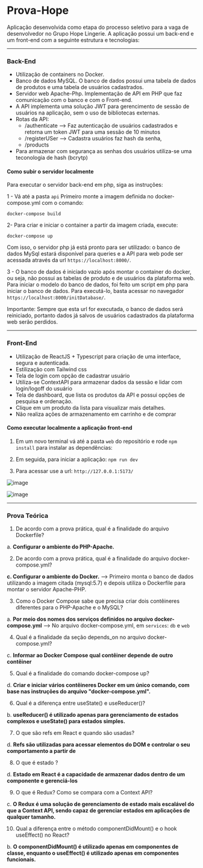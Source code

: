 # Prova-Hope

Aplicação desenvolvida como etapa do processo seletivo para a vaga de desenvolvedor no Grupo Hope Lingerie. A aplicação possui um back-end e um front-end com a seguinte estrutura e tecnologias:

________________________
### Back-End

- Utilização de containers no Docker.
- Banco de dados MySQL. O banco de dados possui uma tabela de dados de produtos e uma tabela de usuários cadastrados.
- Servidor web Apache-Php. Implementação de API em PHP que faz comunicação com o banco e com o Front-end. 
- A API implementa uma solução JWT para gerencimento de sessão de usuários na aplicação, sem o uso de bibliotecas externas.
- Rotas da API:
  - /authenticate --> Faz autenticação de usuários cadastrados e retorna um token JWT para uma sessão de 10 minutos
  - /registerUSer --> Cadastra usuários faz hash da senha, 
  - /products 
- Para armazenar com segurança as senhas dos usuários utiliza-se uma teconologia de hash (bcrytp)

#### Como subir o servidor localmente

Para executar o servidor back-end em php, siga as instruções:

1 - Vá até a pasta `api` Primeiro monte a imagem definida no docker-compose.yml com o comando:

`docker-compose build`

2- Para criar e iniciar o container a partir da imagem criada, execute:

`docker-compose up`

Com isso, o servidor php já está pronto para ser utilizado: o banco de dados MySql estará disponível para queries e a API para web pode ser acessada através da url `https://localhost:8000/`.

3 - O banco de dados é iniciado vazio após montar o container do docker, ou seja, não possui as tabelas de produto e de usuários da plataforma web. Para iniciar o modelo do banco de dados, foi feito um script em php para iniciar o banco de dados. Para executá-lo, basta acessar no navegador `https://localhost:8000/initDatabase/`.

Importante: Sempre que esta url for executada, o banco de dados será reiniciado, portanto dados já salvos de usuários cadastrados da plataforma web serão perdidos.

________________________
### Front-End

- Utilização de ReactJS + Typescript para criação de uma interface, segura e autenticada.
- Estilização com Tailwind css
- Tela de login com opção de cadastrar usuário
- Utiliza-se ContextAPI para armazenar dados da sessão e lidar com login/logoff do usuário
- Tela de dashboard, que lista os produtos da API e possui opções de pesquisa e ordenação.
- Clique em um produto da lista para visualizar mais detalhes.
- Não realiza ações de armazenamento em carrinho e de comprar

#### Como executar localmente a aplicação front-end

1. Em um novo terminal vá até a pasta `web` do repositório e rode `npm install` para instalar as dependências:

2. Em seguida, para iniciar a aplicação: `npm run dev`

3. Para acessar use a url: `http://127.0.0.1:5173/`


![image](https://github.com/jovsky/Prova-Hope/assets/22126034/c89208ec-e493-4e6b-9aa3-0b064d85f946)

![image](https://github.com/jovsky/Prova-Hope/assets/22126034/a329410b-9936-40aa-bd29-ad759db56723)



________________________
### Prova Teórica


1. De acordo com a prova prática, qual é a finalidade do arquivo Dockerfile?

a. **Configurar o ambiente do PHP-Apache.** 

2. De acordo com a prova prática, qual é a finalidade do arquivo docker-compose.yml?

**c. Configurar o ambiente do Docker.** --> Primeiro monta o banco de dados utilizando a imagem citada (mysql:5.7) e depois utiliza o Dockerfile para montar o servidor Apache-PHP.

3. Como o Docker Compose sabe que precisa criar dois contêineres diferentes para o PHP-Apache e o MySQL?

a. **Por meio dos nomes dos serviços definidos no arquivo docker-compose.yml**  --> No arquivo docker-compose.yml, em `services`: `db` e `web`

4. Qual é a finalidade da seção depends_on no arquivo docker-compose.yml?

c. **Informar ao Docker Compose qual contêiner depende de outro contêiner**

5. Qual é a finalidade do comando docker-compose up?

d. **Criar e iniciar vários contêineres Docker em um único comando, com base nas instruções do arquivo "docker-compose.yml".**

6. Qual é a diferença entre useState() e useReducer()?

b. **useReducer() é utilizado apenas para gerenciamento de estados complexos e useState() para
estados simples.**

7. O que são refs em React e quando são usadas?

d. **Refs são utilizadas para acessar elementos do DOM e controlar o seu comportamento a partir de**

8. O que é estado ?

d. **Estado em React é a capacidade de armazenar dados dentro de um componente e gerenciá-los**

9. O que é Redux? Como se compara com a Context API?

c. **O Redux é uma solução de gerenciamento de estado mais escalável do que a Context API, sendo
capaz de gerenciar estados em aplicações de qualquer tamanho.**   

10. Qual a diferença entre o método componentDidMount() e o hook useEffect() no React?

b. **O componentDidMount() é utilizado apenas em componentes de classe, enquanto o useEffect() é
utilizado apenas em componentes funcionais.**


